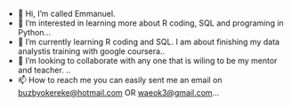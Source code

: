 - 👋 Hi, I’m called Emmanuel.
- 👀 I’m interested in learning more about R coding, SQL and programing in Python...
- 🌱 I’m currently learning R coding and SQL. I am about finishing my data analystis training with google coursera..
- 💞️ I’m looking to collaborate with any one that is wiling to be my mentor and teacher. ..
- 📫 How to reach me you can easily sent me an email on buzbyokereke@hotmail.com OR waeok3@gmail.com...

<!---
waeok3/waeok3 is a ✨ special ✨ repository because its `README.md` (this file) appears on your GitHub profile.
You can click the Preview link to take a look at your changes.
--->
